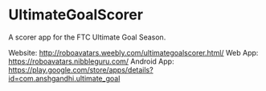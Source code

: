 # UltimateGoalScorer
A scorer app for the FTC Ultimate Goal Season.

Website: http://roboavatars.weebly.com/ultimategoalscorer.html/
Web App: https://roboavatars.nibbleguru.com/
Android App: https://play.google.com/store/apps/details?id=com.anshgandhi.ultimate_goal